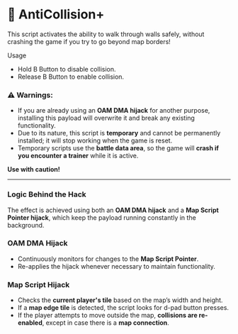 # 🧱 AntiCollision+

This script activates the ability to walk through walls safely, without crashing the game if you try to go beyond map borders!

Usage
- Hold B Button to disable collision.
- Release B Button to enable collision.

###  ⚠ Warnings:
  <ul>
    <li>If you are already using an <strong>OAM DMA hijack</strong> for another purpose, installing this payload will overwrite it and break any existing functionality.</li>
    <li>Due to its nature, this script is <strong>temporary</strong> and cannot be permanently installed; it will stop working when the game is reset.</li>
    <li>Temporary scripts use the <strong>battle data area</strong>, so the game will <strong>crash if you encounter a trainer</strong> while it is active.</li>
  </ul>
  <p><strong>Use with caution!</strong></p>

-----
### Logic Behind the Hack

  <p>The effect is achieved using both an <strong>OAM DMA hijack</strong> and a <strong>Map Script Pointer hijack</strong>, which keep the payload running constantly in the background.</p>

  <h3>OAM DMA Hijack</h3>
  <ul>
    <li>Continuously monitors for changes to the <strong>Map Script Pointer</strong>.</li>
    <li>Re-applies the hijack whenever necessary to maintain functionality.</li>
  </ul>

  <h3>Map Script Hijack</h3>
  <ul>
    <li>Checks the <strong>current player's tile</strong> based on the map’s width and height.</li>
    <li>If a <strong> map edge tile</strong> is detected, the script looks for d-pad button presses.</li>
    <li>If the player attempts to move outside the map, <strong>collisions are re-enabled</strong>, except in case there is a <strong>map connection</strong>.</li>
  </ul>

